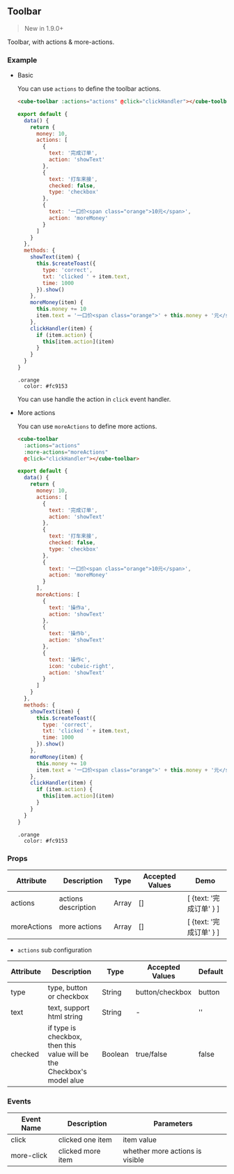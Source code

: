 ## Toolbar

> New in 1.9.0+

Toolbar, with actions & more-actions.

### Example

- Basic

  You can use `actions` to define the toolbar actions.

  ```html
  <cube-toolbar :actions="actions" @click="clickHandler"></cube-toolbar>
  ```
  ```js
  export default {
    data() {
      return {
        money: 10,
        actions: [
          {
            text: '完成订单',
            action: 'showText'
          },
          {
            text: '打车来接',
            checked: false,
            type: 'checkbox'
          },
          {
            text: '一口价<span class="orange">10元</span>',
            action: 'moreMoney'
          }
        ]
      }
    },
    methods: {
      showText(item) {
        this.$createToast({
          type: 'correct',
          txt: 'clicked ' + item.text,
          time: 1000
        }).show()
      },
      moreMoney(item) {
        this.money += 10
        item.text = '一口价<span class="orange">' + this.money + '元</span>'
      },
      clickHandler(item) {
        if (item.action) {
          this[item.action](item)
        }
      }
    }
  }
  ```
  ```stylus
  .orange
    color: #fc9153
  ```

  You can use handle the action in `click` event handler.

- More actions

  You can use `moreActions` to define more actions.

  ```html
  <cube-toolbar
    :actions="actions"
    :more-actions="moreActions"
    @click="clickHandler"></cube-toolbar>
  ```
  ```js
  export default {
    data() {
      return {
        money: 10,
        actions: [
          {
            text: '完成订单',
            action: 'showText'
          },
          {
            text: '打车来接',
            checked: false,
            type: 'checkbox'
          },
          {
            text: '一口价<span class="orange">10元</span>',
            action: 'moreMoney'
          }
        ],
        moreActions: [
          {
            text: '操作a',
            action: 'showText'
          },
          {
            text: '操作b',
            action: 'showText'
          },
          {
            text: '操作c',
            icon: 'cubeic-right',
            action: 'showText'
          }
        ]
      }
    },
    methods: {
      showText(item) {
        this.$createToast({
          type: 'correct',
          txt: 'clicked ' + item.text,
          time: 1000
        }).show()
      },
      moreMoney(item) {
        this.money += 10
        item.text = '一口价<span class="orange">' + this.money + '元</span>'
      },
      clickHandler(item) {
        if (item.action) {
          this[item.action](item)
        }
      }
    }
  }
  ```
  ```stylus
  .orange
    color: #fc9153
  ```

### Props

| Attribute | Description | Type | Accepted Values | Demo |
| - | - | - | - | - |
| actions | actions description | Array | [] | [ {text: '完成订单' } ] |
| moreActions | more actions | Array | [] | [ {text: '完成订单' } ] |

* `actions` sub configuration

| Attribute | Description | Type | Accepted Values | Default |
| - | - | - | - | - |
| type | type, button or checkbox | String | button/checkbox | button |
| text | text, support html string | String | - | '' |
| checked | if type is checkbox, then this value will be the Checkbox's model alue | Boolean | true/false | false |

### Events

| Event Name | Description | Parameters |
| - | - | - |
| click | clicked one item | item value |
| more-click | clicked more item | whether more actions is visible |
